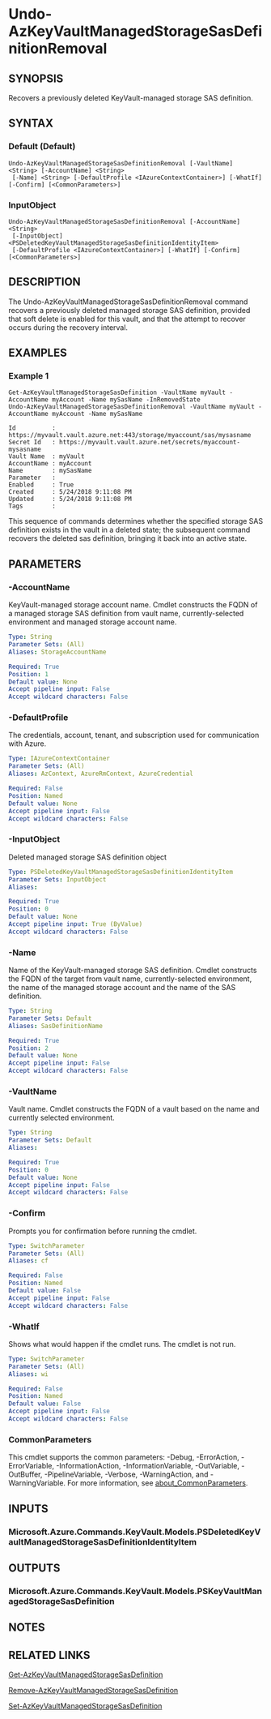 ﻿---
external help file: Microsoft.Azure.PowerShell.Cmdlets.KeyVault.dll-Help.xml
Module Name: Az.KeyVault
online version: https://learn.microsoft.com/powershell/module/az.keyvault/undo-azkeyvaultmanagedstoragesasdefinitionremoval
schema: 2.0.0
---

# Undo-AzKeyVaultManagedStorageSasDefinitionRemoval

## SYNOPSIS
Recovers a previously deleted KeyVault-managed storage SAS definition.

## SYNTAX

### Default (Default)
```
Undo-AzKeyVaultManagedStorageSasDefinitionRemoval [-VaultName] <String> [-AccountName] <String>
 [-Name] <String> [-DefaultProfile <IAzureContextContainer>] [-WhatIf] [-Confirm] [<CommonParameters>]
```

### InputObject
```
Undo-AzKeyVaultManagedStorageSasDefinitionRemoval [-AccountName] <String>
 [-InputObject] <PSDeletedKeyVaultManagedStorageSasDefinitionIdentityItem>
 [-DefaultProfile <IAzureContextContainer>] [-WhatIf] [-Confirm] [<CommonParameters>]
```

## DESCRIPTION
The Undo-AzKeyVaultManagedStorageSasDefinitionRemoval command recovers a previously deleted managed storage SAS definition, provided that soft delete is enabled for this vault, and that the attempt to recover occurs during the recovery interval.

## EXAMPLES

### Example 1
```
Get-AzKeyVaultManagedStorageSasDefinition -VaultName myVault -AccountName myAccount -Name mySasName -InRemovedState
Undo-AzKeyVaultManagedStorageSasDefinitionRemoval -VaultName myVault -AccountName myAccount -Name mySasName

Id          : https://myvault.vault.azure.net:443/storage/myaccount/sas/mysasname
Secret Id   : https://myvault.vault.azure.net/secrets/myaccount-mysasname
Vault Name  : myVault
AccountName : myAccount
Name        : mySasName
Parameter   :
Enabled     : True
Created     : 5/24/2018 9:11:08 PM
Updated     : 5/24/2018 9:11:08 PM
Tags        :
```

This sequence of commands determines whether the specified storage SAS definition exists in the vault in a deleted state; the subsequent command recovers the deleted sas definition, bringing it back into an active state.

## PARAMETERS

### -AccountName
KeyVault-managed storage account name.
Cmdlet constructs the FQDN of a managed storage SAS definition from vault name, currently-selected environment and managed storage account name.

```yaml
Type: String
Parameter Sets: (All)
Aliases: StorageAccountName

Required: True
Position: 1
Default value: None
Accept pipeline input: False
Accept wildcard characters: False
```

### -DefaultProfile
The credentials, account, tenant, and subscription used for communication with Azure.

```yaml
Type: IAzureContextContainer
Parameter Sets: (All)
Aliases: AzContext, AzureRmContext, AzureCredential

Required: False
Position: Named
Default value: None
Accept pipeline input: False
Accept wildcard characters: False
```

### -InputObject
Deleted managed storage SAS definition object

```yaml
Type: PSDeletedKeyVaultManagedStorageSasDefinitionIdentityItem
Parameter Sets: InputObject
Aliases:

Required: True
Position: 0
Default value: None
Accept pipeline input: True (ByValue)
Accept wildcard characters: False
```

### -Name
Name of the KeyVault-managed storage SAS definition.
Cmdlet constructs the FQDN of the target from vault name, currently-selected environment, the name of the managed storage account and the name of the SAS definition.

```yaml
Type: String
Parameter Sets: Default
Aliases: SasDefinitionName

Required: True
Position: 2
Default value: None
Accept pipeline input: False
Accept wildcard characters: False
```

### -VaultName
Vault name.
Cmdlet constructs the FQDN of a vault based on the name and currently selected environment.

```yaml
Type: String
Parameter Sets: Default
Aliases:

Required: True
Position: 0
Default value: None
Accept pipeline input: False
Accept wildcard characters: False
```

### -Confirm
Prompts you for confirmation before running the cmdlet.

```yaml
Type: SwitchParameter
Parameter Sets: (All)
Aliases: cf

Required: False
Position: Named
Default value: False
Accept pipeline input: False
Accept wildcard characters: False
```

### -WhatIf
Shows what would happen if the cmdlet runs.
The cmdlet is not run.

```yaml
Type: SwitchParameter
Parameter Sets: (All)
Aliases: wi

Required: False
Position: Named
Default value: False
Accept pipeline input: False
Accept wildcard characters: False
```

### CommonParameters
This cmdlet supports the common parameters: -Debug, -ErrorAction, -ErrorVariable, -InformationAction, -InformationVariable, -OutVariable, -OutBuffer, -PipelineVariable, -Verbose, -WarningAction, and -WarningVariable. For more information, see [about_CommonParameters](http://go.microsoft.com/fwlink/?LinkID=113216).

## INPUTS

### Microsoft.Azure.Commands.KeyVault.Models.PSDeletedKeyVaultManagedStorageSasDefinitionIdentityItem
## OUTPUTS

### Microsoft.Azure.Commands.KeyVault.Models.PSKeyVaultManagedStorageSasDefinition
## NOTES

## RELATED LINKS

[Get-AzKeyVaultManagedStorageSasDefinition]()

[Remove-AzKeyVaultManagedStorageSasDefinition]()

[Set-AzKeyVaultManagedStorageSasDefinition]()

